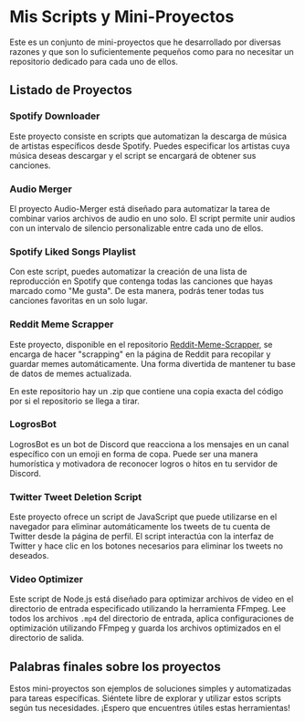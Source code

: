 # Mis Scripts y Mini-Proyectos

Este es un conjunto de mini-proyectos que he desarrollado por diversas razones y que son lo suficientemente pequeños como para no necesitar un repositorio dedicado para cada uno de ellos.

## Listado de Proyectos

### Spotify Downloader
Este proyecto consiste en scripts que automatizan la descarga de música de artistas específicos desde Spotify. Puedes especificar los artistas cuya música deseas descargar y el script se encargará de obtener sus canciones.

### Audio Merger
El proyecto Audio-Merger está diseñado para automatizar la tarea de combinar varios archivos de audio en uno solo. El script permite unir audios con un intervalo de silencio personalizable entre cada uno de ellos.

### Spotify Liked Songs Playlist
Con este script, puedes automatizar la creación de una lista de reproducción en Spotify que contenga todas las canciones que hayas marcado como "Me gusta". De esta manera, podrás tener todas tus canciones favoritas en un solo lugar.

### Reddit Meme Scrapper
Este proyecto, disponible en el repositorio [Reddit-Meme-Scrapper](https://github.com/AlexDevFiles/reddit-meme-database), se encarga de hacer "scrapping" en la página de Reddit para recopilar y guardar memes automáticamente. Una forma divertida de mantener tu base de datos de memes actualizada.

En este repositorio hay un .zip que contiene una copia exacta del código por si el repositorio se llega a tirar.

### LogrosBot
LogrosBot es un bot de Discord que reacciona a los mensajes en un canal específico con un emoji en forma de copa. Puede ser una manera humorística y motivadora de reconocer logros o hitos en tu servidor de Discord.

### Twitter Tweet Deletion Script
Este proyecto ofrece un script de JavaScript que puede utilizarse en el navegador para eliminar automáticamente los tweets de tu cuenta de Twitter desde la página de perfil. El script interactúa con la interfaz de Twitter y hace clic en los botones necesarios para eliminar los tweets no deseados.

### Video Optimizer
Este script de Node.js está diseñado para optimizar archivos de video en el directorio de entrada especificado utilizando la herramienta FFmpeg. Lee todos los archivos `.mp4` del directorio de entrada, aplica configuraciones de optimización utilizando FFmpeg y guarda los archivos optimizados en el directorio de salida.

## Palabras finales sobre los proyectos

Estos mini-proyectos son ejemplos de soluciones simples y automatizadas para tareas específicas. Siéntete libre de explorar y utilizar estos scripts según tus necesidades. ¡Espero que encuentres útiles estas herramientas!
